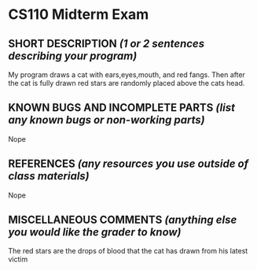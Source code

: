 # CS110 Midterm Exam

## SHORT DESCRIPTION *(1 or 2 sentences describing your program)*
My program draws a cat with ears,eyes,mouth, and red fangs. Then after the cat is fully drawn red stars are randomly placed above the cats head.
## KNOWN BUGS AND INCOMPLETE PARTS *(list any known bugs or non-working parts)*
Nope
## REFERENCES *(any resources you use outside of class materials)*
Nope
## MISCELLANEOUS COMMENTS *(anything else you would like the grader to know)*
The red stars are the drops of blood that the cat has drawn from his latest victim